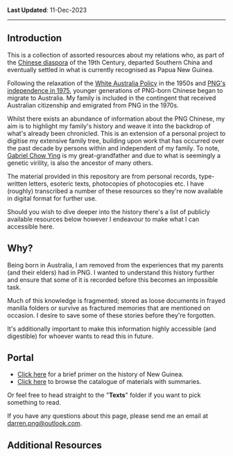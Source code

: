 **Last Updated**: 11-Dec-2023

---

## Introduction

This is a collection of assorted resources about my relations who, as part of the [Chinese diaspora](https://www.unesco.org/en/articles/overseas-chinese-long-history-0) of the 19th Century, departed Southern China and eventually settled in what is currently recognised as Papua New Guinea. 

Following the relaxation of the [White Australia Policy](https://www.nma.gov.au/defining-moments/resources/white-australia-policy#:~:text=On%2023%20December%201901%20the,non%2DBritish%20migration%20to%20Australia.) in the 1950s and [PNG's independence in 1975](https://www.naa.gov.au/help-your-research/fact-sheets/independence-papua-new-guinea), younger generations of PNG-born Chinese began to migrate to Australia. My family is included in the contingent that received Australian citizenship and emigrated from PNG in the 1970s.

Whilst there exists an abundance of information about the PNG Chinese, my aim is to highlight my family's history and weave it into the backdrop of what's already been chronicled. This is an extension of a personal project to digitise my extensive family tree, building upon work that has occurred over the past decade by persons within and independent of my family. To note, [Gabriel Chow Ying](https://github.com/darrenpng/png-resources/blob/main/texts/Correspondence%20to%20Pacific%20Administration.md) is my great-grandfather and due to what is seemingly a genetic virility, is also the ancestor of many others.

The material provided in this repository are from personal records, type-written letters, esoteric texts, photocopies of photocopies etc. I have (roughly) transcribed a number of these resources so they're now available in digital format for further use. 

Should you wish to dive deeper into the history there's a list of publicly available resources below however I endeavour to make what I can accessible here.


## Why?

Being born in Australia, I am removed from the experiences that my parents (and their elders) had in PNG. I wanted to understand this history further and ensure that some of it is recorded before this becomes an impossible task.

Much of this knowledge is fragmented; stored as loose documents in frayed manilla folders or survive as fractured memories that are mentioned on occasion. I desire to save some of these stories before they're forgotten. 

It's additionally important to make this information highly accessible (and digestible) for whoever wants to read this in future.


## Portal

- [Click here](https://github.com/darrenpng/png-resources/blob/main/history.md) for a brief primer on the history of New Guinea.
- [Click here](https://github.com/darrenpng/png-resources/blob/main/catalogue.md) to browse the catalogue of materials with summaries.

Or feel free to head straight to the "**Texts**" folder if you want to pick something to read. 

If you have any questions about this page, please send me an email at darren.png@outlook.com.


## Additional Resources
